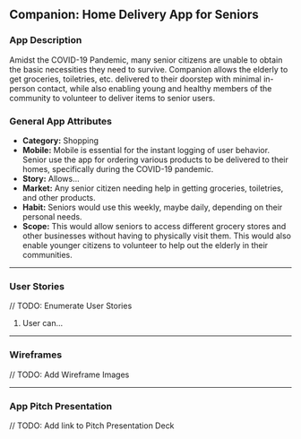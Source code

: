 ## Companion: Home Delivery App for Seniors

### App Description
Amidst the COVID-19 Pandemic, many senior citizens are unable to obtain the basic necessities they need to survive. Companion allows the elderly to get groceries, toiletries, etc. delivered to their doorstep with minimal in-person contact, while also enabling young and healthy members of the community to volunteer to deliver items to senior users. 

### General App Attributes
- **Category:** Shopping
- **Mobile:** Mobile is essential for the instant logging of user behavior. Senior use the app for ordering various products to be delivered to their homes, specifically during the COVID-19 pandemic. 
- **Story:** Allows...
- **Market:** Any senior citizen needing help in getting groceries, toiletries, and other products.
- **Habit:** Seniors would use this weekly, maybe daily, depending on their personal needs.
- **Scope:** This would allow seniors to access different grocery stores and other businesses without having to physically visit them. This would also enable younger citizens to volunteer to help out the elderly in their communities.

---

### User Stories
// TODO: Enumerate User Stories
1. User can...

---

### Wireframes
// TODO: Add Wireframe Images

---

### App Pitch Presentation
// TODO: Add link to Pitch Presentation Deck
